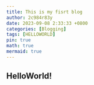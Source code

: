 ```yaml
---
title: This is my fisrt blog
author: 2c984r83y
date: 2023-09-08 2:33:33 +0800
categories: [Blogging]
tags: [HELLOWORLD]
pin: true
math: true
mermaid: true
---
```

## HelloWorld!
